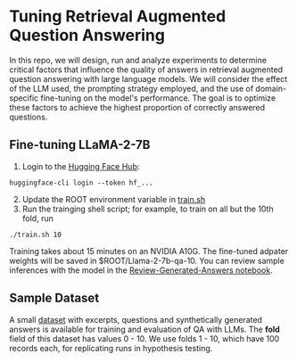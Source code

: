 # Tuning Retrieval Augmented Question Answering

In this repo, we will design, run and analyze experiments to determine critical factors that influence the quality of answers in retrieval augmented question answering with large language models.  We will consider the effect of the LLM used, the prompting strategy employed, and the use of domain-specific fine-tuning on the model's performance. The goal is to optimize these factors to achieve the highest proportion of correctly answered questions.

## Fine-tuning LLaMA-2-7B

 1. Login to the [Hugging Face Hub](https://huggingface.co/docs/hub/index):

```
huggingface-cli login --token hf_...
```

 2. Update the ROOT environment variable in [train.sh](https://github.com/bobflagg/Tuning-Retrieval-Augmented-Question-Answering/blob/main/scripts/train.sh)
 3. Run the trainging shell script; for example, to train on all but the 10th fold, run

```
./train.sh 10
```

Training takes about 15 minutes on an NVIDIA A10G. The fine-tuned adpater weights will be saved in $ROOT/Llama-2-7b-qa-10.  You can review sample inferences with the model in the [Review-Generated-Answers notebook](https://github.com/bobflagg/Tuning-Retrieval-Augmented-Question-Answering/blob/main/notebook/Review-Generated-Answers.ipynb).

## Sample Dataset

A small [dataset](https://github.com/bobflagg/Tuning-Retrieval-Augmented-Question-Answering/blob/main/data/train-test-df.csv) with excerpts, questions and synthetically generated answers is available for training and evaluation of QA with LLMs.  The **fold** field of this dataset has values 0 - 10.  We use folds 1 - 10, which have 100 records each, for replicating runs in hypothesis testing.  



